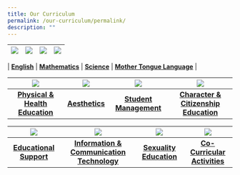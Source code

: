 ```yaml
---
title: Our Curriculum
permalink: /our-curriculum/permalink/
description: ""
---
```

| ![](/images/English.ico) | ![](/images/Maths.ico) | ![](/images/Science.ico) | ![](/images/MTL.ico) |
| :--------: | :--------: | :--------: | :--------: |

| **[English](/our-curriculum/english/)**     |  **[Mathematics](/our-curriculum/mathematics/)**     | **[Science](/our-curriculum/science/)**     | **[Mother Tongue Language](/our-curriculum/mother-tongue/)**     |


| ![](/images/PHE.ico) | ![](/images/Aesthetics.ico) | ![](/images/SM.ico) | ![](/images/CCE.ico) |
| :--------: | :--------: | :--------: | :--------: |
| **[Physical & Health Education](/our-curriculum/physical-and-health-education/)**     | **[Aesthetics](/our-curriculum/aesthetics/)**     | **[Student Management](/our-curriculum/student-management/)**     | **[Character & Citizenship Education](/our-curriculum/cce/)**     |


| ![](/images/Educational%20Support.ico) | ![](/images/ICT.ico) | ![](/images/Sexuality%20Educcation.ico) | ![](/images/CCA.ico) |
| :--------: | :--------: | :--------: | :--------: |
| **[Educational Support](/our-curriculum/educational-support/)**     | **[Information & Communication Technology](/our-curriculum/information-communication-technology/)**     | **[Sexuality Education](/our-curriculum/sexuality-education/)**     |  **[Co-Curricular Activities](/our-curriculum/cca/clubs-and-societies/)**    |